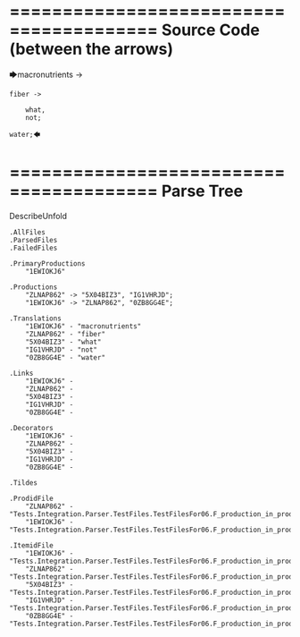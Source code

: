 ========================================
Source Code (between the arrows)
========================================

🡆macronutrients ->

    fiber ->

        what,
        not;
    
    water;🡄

========================================
Parse Tree
========================================
DescribeUnfold

    .AllFiles
    .ParsedFiles
    .FailedFiles

    .PrimaryProductions
        "1EWIOKJ6" 

    .Productions
        "ZLNAP862" -> "5X04BIZ3", "IG1VHRJD";
        "1EWIOKJ6" -> "ZLNAP862", "0ZB8GG4E";

    .Translations
        "1EWIOKJ6" - "macronutrients"
        "ZLNAP862" - "fiber"
        "5X04BIZ3" - "what"
        "IG1VHRJD" - "not"
        "0ZB8GG4E" - "water"

    .Links
        "1EWIOKJ6" - 
        "ZLNAP862" - 
        "5X04BIZ3" - 
        "IG1VHRJD" - 
        "0ZB8GG4E" - 

    .Decorators
        "1EWIOKJ6" - 
        "ZLNAP862" - 
        "5X04BIZ3" - 
        "IG1VHRJD" - 
        "0ZB8GG4E" - 

    .Tildes

    .ProdidFile
        "ZLNAP862" - "Tests.Integration.Parser.TestFiles.TestFilesFor06.F_production_in_production1.ds"
        "1EWIOKJ6" - "Tests.Integration.Parser.TestFiles.TestFilesFor06.F_production_in_production1.ds"

    .ItemidFile
        "1EWIOKJ6" - "Tests.Integration.Parser.TestFiles.TestFilesFor06.F_production_in_production1.ds"
        "ZLNAP862" - "Tests.Integration.Parser.TestFiles.TestFilesFor06.F_production_in_production1.ds"
        "5X04BIZ3" - "Tests.Integration.Parser.TestFiles.TestFilesFor06.F_production_in_production1.ds"
        "IG1VHRJD" - "Tests.Integration.Parser.TestFiles.TestFilesFor06.F_production_in_production1.ds"
        "0ZB8GG4E" - "Tests.Integration.Parser.TestFiles.TestFilesFor06.F_production_in_production1.ds"

